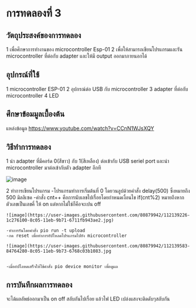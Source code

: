 # การทดลองที่ 3
## วัตถุประสงค์ของการทดลอง
  1 เพื่อศึกษาการทำงานของ microcontroller Esp-01 
  2 เพื่อให้สามารถเขียนโปรแกรมและรัน microcontroller ที่ต่อกับ adapter และให้มี output ออกมาภายนอกได้
## อุปกรณ์ที่ใช้
  1 microcontroller ESP-01
  2 อุปกรณ์ต่อ USB กับ microcontroller
  3 adapter ที่ต่อกับ microcontroller
  4 LED
## ศึกษาข้อมมูลเบื้องต้น
แหล่งข้อมูล https://www.youtube.com/watch?v=CCnN1WJsXQY
## วิธีทำการทดลอง
  1 นำ adapter ที่มีคอร์ด 0(สีขาว) กับ 1(สีเหลือง) ต่อเข้ากับ USB seriel port และนำ microcontroller มาต่อเข้ากับตัว adapter อีกที
  
  
  ![image](https://user-images.githubusercontent.com/80879942/112137666-1e88bb80-8c03-11eb-866b-b516ad5036b6.jpg)
 
 2 ทำการเขียนโปรแกรม 
    -โปรแกรมทำการเริ่มต้นที่ 0 โดยวนลูปด้วยคำสั่ง delay(500) ซึ่งหมายถึง 500 มิลลิเซค
    -คำสั่ง cnt++ คือการนับเลขไปเรื่อยโดยกำหนดเงื่อนไข if(cnt%2) หมายถึงหากตัวเลขเป็นเลขคี่ ให้ on แต่หากไม่ใช่ก็คือจะเปน off
    
    
    ![image](https://user-images.githubusercontent.com/80879942/112139226-1c276100-8c05-11eb-9b71-6711fb943ae2.jpg)

    -ทำการรันโดยคำสั่ง pio run -t upload
    -กด reset เพื่อทำการอัปโหลดโปรแกรมไปยัง microcontroller
    
    ![image](https://user-images.githubusercontent.com/80879942/112139583-84764280-8c05-11eb-9b73-6768c03b1083.jpg
    
    
    -เมื่ออํปโลหดเสร็จให้ใช้คำสั่ง pio device monitor เพื่อดูผล
    
## การบันทึกผลการทดลอง
   จะได้ผลลัพธ์ออกมาเป็น on off สลับกันไปเรื่อย แล้วไฟ LED เปล่งแสงจะติดดับๆสลับกัน



